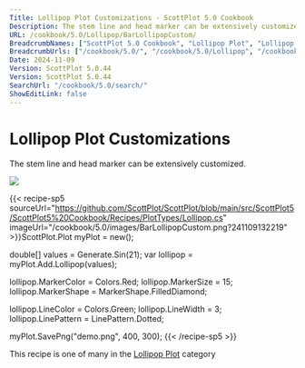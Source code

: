 ```yaml
---
Title: Lollipop Plot Customizations - ScottPlot 5.0 Cookbook
Description: The stem line and head marker can be extensively customized.
URL: /cookbook/5.0/Lollipop/BarLollipopCustom/
BreadcrumbNames: ["ScottPlot 5.0 Cookbook", "Lollipop Plot", "Lollipop Plot Customizations"]
BreadcrumbUrls: ["/cookbook/5.0/", "/cookbook/5.0/Lollipop", "/cookbook/5.0/Lollipop/BarLollipopCustom"]
Date: 2024-11-09
Version: ScottPlot 5.0.44
Version: ScottPlot 5.0.44
SearchUrl: "/cookbook/5.0/search/"
ShowEditLink: false
---
```



<div class='d-flex align-items-center mt-5'>
<h1 class='me-2 text-dark my-0 border-0'>Lollipop Plot Customizations</h1>
</div>

The stem line and head marker can be extensively customized.

[![](/cookbook/5.0/images/BarLollipopCustom.png?241109132219)](/cookbook/5.0/images/BarLollipopCustom.png?241109132219)

{{< recipe-sp5 sourceUrl="https://github.com/ScottPlot/ScottPlot/blob/main/src/ScottPlot5/ScottPlot5%20Cookbook/Recipes/PlotTypes/Lollipop.cs" imageUrl="/cookbook/5.0/images/BarLollipopCustom.png?241109132219" >}}ScottPlot.Plot myPlot = new();

double[] values = Generate.Sin(21);
var lollipop = myPlot.Add.Lollipop(values);

lollipop.MarkerColor = Colors.Red;
lollipop.MarkerSize = 15;
lollipop.MarkerShape = MarkerShape.FilledDiamond;

lollipop.LineColor = Colors.Green;
lollipop.LineWidth = 3;
lollipop.LinePattern = LinePattern.Dotted;

myPlot.SavePng("demo.png", 400, 300);
{{< /recipe-sp5 >}}

<div class='my-5 text-center'>This recipe is one of many in the <a href='/cookbook/5.0/Lollipop'>Lollipop Plot</a> category</div>


